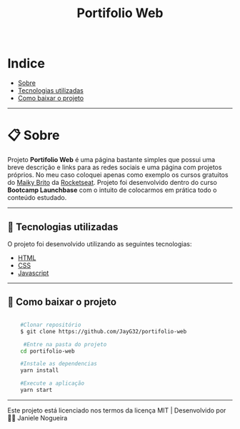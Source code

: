<h1 align="center"> Portifolio Web <h1>

<h1> <img src="public/portifolio-web.gif" alt=""> <h1>


# Indice
- [Sobre](#-sobre)
- [Tecnologias utilizadas](#-tecnologias-utilizadas)
- [Como baixar o projeto](#-como-baixar-o-projeto)

---

# 📋 Sobre
Projeto **Portifolio Web** é uma página bastante simples que possui uma breve descrição e links para as redes sociais e uma página com projetos próprios. 
No meu caso coloquei apenas como exemplo os cursos gratuitos do [Maiky Brito](https://github.com/maykbrito) da [Rocketseat](https://rocketseat.com.br/).
Projeto foi desenvolvido dentro do curso **Bootcamp Launchbase** com o intuito de colocarmos em prática todo o conteúdo estudado.

---

## 🚀 Tecnologias utilizadas 

O projeto foi desenvolvido utilizando as seguintes tecnologias:

- [HTML](https://www.w3schools.com/html/)
- [CSS](https://www.w3schools.com/css/default.asp)
- [Javascript](https://www.w3schools.com/js/default.asp)

---

## 📁 Como baixar o projeto
```bash

    #Clonar repositório
    $ git clone https://github.com/JayG32/portifolio-web

     #Entre na pasta do projeto
    cd portifolio-web

    #Instale as dependencias
    yarn install

    #Execute a aplicação
    yarn start

```

---
Este projeto está licenciado nos termos da licença MIT  |  Desenvolvido por 👩‍💻 Janiele Nogueira